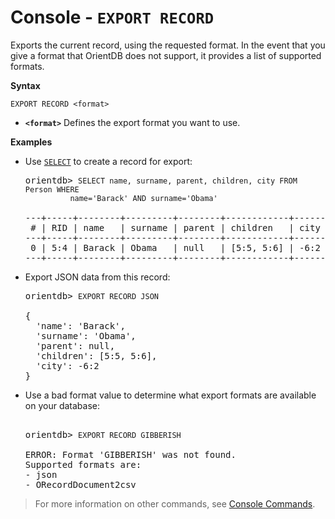 

# Console - `EXPORT RECORD`

Exports the current record, using the requested format.  In the event that you give a format that OrientDB does not support, it provides a list of supported formats.

**Syntax**

```
EXPORT RECORD <format>
```

- **`<format>`** Defines the export format you want to use. 

**Examples**

- Use [`SELECT`](../sql/SQL-Query.md) to create a record for export:

  <pre>
  orientdb> <code class="lang-sql userinput">SELECT name, surname, parent, children, city FROM Person WHERE 
            name='Barack' AND surname='Obama'</code>

  ---+-----+--------+---------+--------+------------+------
   # | RID | name   | surname | parent | children   | city
  ---+-----+--------+---------+--------+------------+------
   0 | 5:4 | Barack | Obama   | null   | [5:5, 5:6] | -6:2
  ---+-----+--------+---------+--------+------------+------
  </pre>

- Export JSON data from this record:

  <pre>
  orientdb> <code class="lang-sql userinput">EXPORT RECORD JSON</code>

  {
    'name': 'Barack',
    'surname': 'Obama',
    'parent': null,
    'children': [5:5, 5:6],
    'city': -6:2
  }
  </pre>

- Use a bad format value to determine what export formats are available on your database:

  <pre> 
  orientdb> <code class="lang-sql userinput">EXPORT RECORD GIBBERISH</code>

  ERROR: Format 'GIBBERISH' was not found.
  Supported formats are:
  - json
  - ORecordDocument2csv
  </pre>
 
>For more information on other commands, see [Console Commands](Console-Commands.md).
